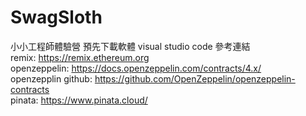 # SwagSloth
小小工程師體驗營
預先下載軟體 visual studio code
參考連結  
remix: https://remix.ethereum.org  
openzeppelin: https://docs.openzeppelin.com/contracts/4.x/  
openzepplin github: https://github.com/OpenZeppelin/openzeppelin-contracts  
pinata: https://www.pinata.cloud/
